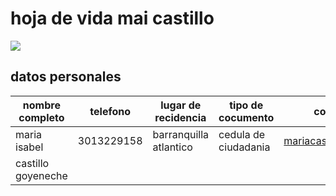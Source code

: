 # hoja de vida mai castillo  

<img src="img/IMG-20210529-WA0004(1),jpg">

## datos personales 

nombre completo | telefono | lugar de recidencia | tipo de cocumento |correo electronico |
|---| --- | --- | --- | --- |
|maria isabel | 3013229158 | barranquilla atlantico | cedula de ciudadania| mariacastillo2002g@gmail.com
|castillo goyeneche| 